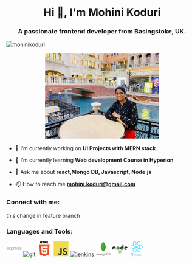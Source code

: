 <h1 align="center">Hi 👋, I'm Mohini Koduri</h1>
<h3 align="center">A passionate frontend developer from Basingstoke, UK.</h3>

<p align="left"> <img src="https://komarev.com/ghpvc/?username=mohinikoduri&label=Profile%20views&color=0e75b6&style=flat" alt="mohinikoduri" /> </p>
<p align="center"> <img src="https://raw.githubusercontent.com/mohinikoduri/mohinikoduri/main/images/MohiniProfilePicture.jpg" alt="mohiniphoto" width="300px"/> </p>

- 🔭 I’m currently working on **UI Projects with MERN stack**

- 🌱 I’m currently learning **Web development Course in Hyperion**

- 💬 Ask me about **react,Mongo DB, Javascript, Node.js**

- 📫 How to reach me **mohini.koduri@gmail.com**

<h3 align="left">Connect with me:</h3>
<p align="left">
this change in feature branch
</p>

<h3 align="left">Languages and Tools:</h3>
<p align="left"> <a href="https://expressjs.com" target="_blank" rel="noreferrer"> <img src="https://raw.githubusercontent.com/devicons/devicon/master/icons/express/express-original-wordmark.svg" alt="express" width="40" height="40"/> </a> <a href="https://git-scm.com/" target="_blank" rel="noreferrer"> <img src="https://www.vectorlogo.zone/logos/git-scm/git-scm-icon.svg" alt="git" width="40" height="40"/> </a> <a href="https://www.w3.org/html/" target="_blank" rel="noreferrer"> <img src="https://raw.githubusercontent.com/devicons/devicon/master/icons/html5/html5-original-wordmark.svg" alt="html5" width="40" height="40"/> </a> <a href="https://developer.mozilla.org/en-US/docs/Web/JavaScript" target="_blank" rel="noreferrer"> <img src="https://raw.githubusercontent.com/devicons/devicon/master/icons/javascript/javascript-original.svg" alt="javascript" width="40" height="40"/> </a> <a href="https://www.jenkins.io" target="_blank" rel="noreferrer"> <img src="https://www.vectorlogo.zone/logos/jenkins/jenkins-icon.svg" alt="jenkins" width="40" height="40"/> </a> <a href="https://www.mongodb.com/" target="_blank" rel="noreferrer"> <img src="https://raw.githubusercontent.com/devicons/devicon/master/icons/mongodb/mongodb-original-wordmark.svg" alt="mongodb" width="40" height="40"/> </a> <a href="https://nodejs.org" target="_blank" rel="noreferrer"> <img src="https://raw.githubusercontent.com/devicons/devicon/master/icons/nodejs/nodejs-original-wordmark.svg" alt="nodejs" width="40" height="40"/> </a> <a href="https://reactjs.org/" target="_blank" rel="noreferrer"> <img src="https://raw.githubusercontent.com/devicons/devicon/master/icons/react/react-original-wordmark.svg" alt="react" width="40" height="40"/> </a> </p>
